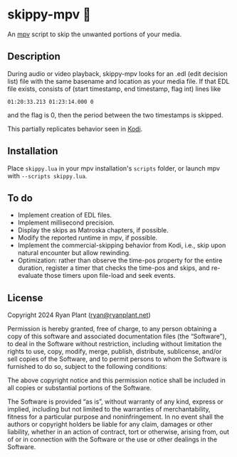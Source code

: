 # skippy-mpv 🦘

An [mpv](https://github.com/mpv-player/mpv) script to skip the unwanted portions of your media.

## Description

During audio or video playback, skippy-mpv looks for an .edl (edit decision list) file with the same basename and location as your media file. If that EDL file exists, consists of (start timestamp, end timestamp, flag int) lines like

```
01:20:33.213 01:23:14.000 0
```

and the flag is 0, then the period between the two timestamps is skipped.

This partially replicates behavior seen in [Kodi](https://github.com/xbmc/xbmc).

## Installation

Place `skippy.lua` in your mpv installation's `scripts` folder, or launch mpv with `--scripts skippy.lua`.

## To do

- Implement creation of EDL files.
- Implement millisecond precision.
- Display the skips as Matroska chapters, if possible.
- Modify the reported runtime in mpv, if possible.
- Implement the commercial-skipping behavior from Kodi, i.e., skip upon natural encounter but allow rewinding.
- Optimization: rather than observe the time-pos property for the entire duration, register a timer that checks the time-pos and skips, and re-evaluate those timers upon file-load and seek events.

## License

Copyright 2024 Ryan Plant (ryan@ryanplant.net)

Permission is hereby granted, free of charge, to any person obtaining a copy of this software and associated documentation files (the “Software”), to deal in the Software without restriction, including without limitation the rights to use, copy, modify, merge, publish, distribute, sublicense, and/or sell copies of the Software, and to permit persons to whom the Software is furnished to do so, subject to the following conditions:

The above copyright notice and this permission notice shall be included in all copies or substantial portions of the Software.

The Software is provided “as is”, without warranty of any kind, express or implied, including but not limited to the warranties of merchantability, fitness for a particular purpose and noninfringement. In no event shall the authors or copyright holders be liable for any claim, damages or other liability, whether in an action of contract, tort or otherwise, arising from, out of or in connection with the Software or the use or other dealings in the Software.
